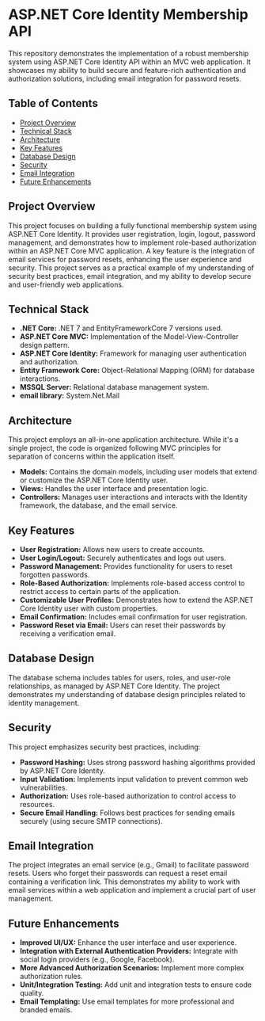 # ASP.NET Core Identity Membership API

This repository demonstrates the implementation of a robust membership system using ASP.NET Core Identity API within an MVC web application.  It showcases my ability to build secure and feature-rich authentication and authorization solutions, including email integration for password resets.

## Table of Contents

* [Project Overview](#project-overview)
* [Technical Stack](#technical-stack)
* [Architecture](#architecture)
* [Key Features](#key-features)
* [Database Design](#database-design)
* [Security](#security)
* [Email Integration](#email-integration)
* [Future Enhancements](#future-enhancements)

## Project Overview

This project focuses on building a fully functional membership system using ASP.NET Core Identity. It provides user registration, login, logout, password management, and demonstrates how to implement role-based authorization within an ASP.NET Core MVC application.  A key feature is the integration of email services for password resets, enhancing the user experience and security. This project serves as a practical example of my understanding of security best practices, email integration, and my ability to develop secure and user-friendly web applications.

## Technical Stack

* **.NET Core:** .NET 7 and EntityFrameworkCore 7 versions used.
* **ASP.NET Core MVC:**  Implementation of the Model-View-Controller design pattern.
* **ASP.NET Core Identity:**  Framework for managing user authentication and authorization.
* **Entity Framework Core:**  Object-Relational Mapping (ORM) for database interactions.
* **MSSQL Server:** Relational database management system.
* **email library:** System.Net.Mail

## Architecture

This project employs an all-in-one application architecture.  While it's a single project, the code is organized following MVC principles for separation of concerns within the application itself.

* **Models:** Contains the domain models, including user models that extend or customize the ASP.NET Core Identity user.
* **Views:**  Handles the user interface and presentation logic.
* **Controllers:** Manages user interactions and interacts with the Identity framework, the database, and the email service.

## Key Features

* **User Registration:**  Allows new users to create accounts.
* **User Login/Logout:**  Securely authenticates and logs out users.
* **Password Management:**  Provides functionality for users to reset forgotten passwords.
* **Role-Based Authorization:**  Implements role-based access control to restrict access to certain parts of the application.
* **Customizable User Profiles:**  Demonstrates how to extend the ASP.NET Core Identity user with custom properties.
* **Email Confirmation:**  Includes email confirmation for user registration.
* **Password Reset via Email:** Users can reset their passwords by receiving a verification email.

## Database Design

The database schema includes tables for users, roles, and user-role relationships, as managed by ASP.NET Core Identity.  The project demonstrates my understanding of database design principles related to identity management.

## Security

This project emphasizes security best practices, including:

* **Password Hashing:**  Uses strong password hashing algorithms provided by ASP.NET Core Identity.
* **Input Validation:**  Implements input validation to prevent common web vulnerabilities.
* **Authorization:**  Uses role-based authorization to control access to resources.
* **Secure Email Handling:**  Follows best practices for sending emails securely (using secure SMTP connections).

## Email Integration

The project integrates an email service (e.g., Gmail) to facilitate password resets.  Users who forget their passwords can request a reset email containing a verification link. This demonstrates my ability to work with email services within a web application and implement a crucial part of user management.

## Future Enhancements

* **Improved UI/UX:**  Enhance the user interface and user experience.
* **Integration with External Authentication Providers:**  Integrate with social login providers (e.g., Google, Facebook).
* **More Advanced Authorization Scenarios:**  Implement more complex authorization rules.
* **Unit/Integration Testing:** Add unit and integration tests to ensure code quality.
* **Email Templating:** Use email templates for more professional and branded emails.